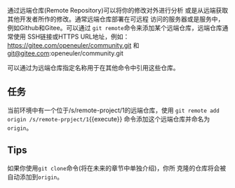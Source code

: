 通过远端仓库(Remote Repository)可以将你的修改对外进行分析
或是从远端获取其他开发者所作的修改。通常远端仓库部署在可远程
访问的服务器或是服务中，例如Github和Gitee。可以通过
`git remote`命令来添加某个远端仓库，远端仓库通常使用
SSH链接或HTTPS URL地址，例如：
https://gitee.com/openeuler/community.git 和
git@gitee.com:openeuler/community.git

可以通过为远端仓库指定名称用于在其他命令中引用这些仓库。

## 任务

当前环境中有一个位于/s/remote-project/1的远端仓库，使用
`git remote add origin /s/remote-prpject/1`{{execute}}
命令添加这个远端仓库并命名为`origin`。

## Tips

如果你使用`git clone`命令(将在未来的章节中单独介绍)，你所
克隆的仓库将会被自动添加到`origin`。